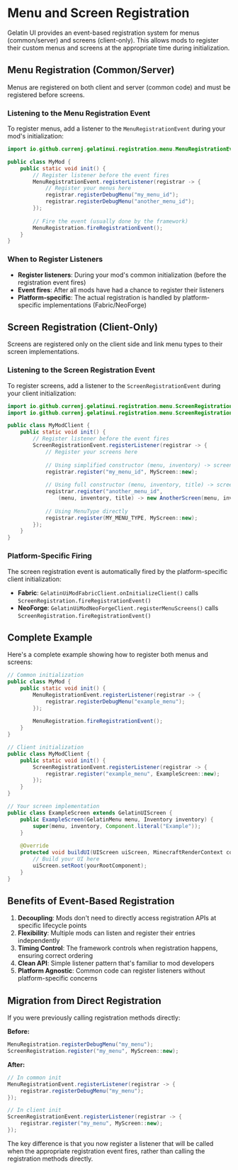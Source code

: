 # Menu and Screen Registration

Gelatin UI provides an event-based registration system for menus (common/server) and screens (client-only). This allows mods to register their custom menus and screens at the appropriate time during initialization.

## Menu Registration (Common/Server)

Menus are registered on both client and server (common code) and must be registered before screens.

### Listening to the Menu Registration Event

To register menus, add a listener to the `MenuRegistrationEvent` during your mod's initialization:

```java
import io.github.currenj.gelatinui.registration.menu.MenuRegistrationEvent;

public class MyMod {
    public static void init() {
        // Register listener before the event fires
        MenuRegistrationEvent.registerListener(registrar -> {
            // Register your menus here
            registrar.registerDebugMenu("my_menu_id");
            registrar.registerDebugMenu("another_menu_id");
        });
        
        // Fire the event (usually done by the framework)
        MenuRegistration.fireRegistrationEvent();
    }
}
```

### When to Register Listeners

- **Register listeners**: During your mod's common initialization (before the registration event fires)
- **Event fires**: After all mods have had a chance to register their listeners
- **Platform-specific**: The actual registration is handled by platform-specific implementations (Fabric/NeoForge)

## Screen Registration (Client-Only)

Screens are registered only on the client side and link menu types to their screen implementations.

### Listening to the Screen Registration Event

To register screens, add a listener to the `ScreenRegistrationEvent` during your client initialization:

```java
import io.github.currenj.gelatinui.registration.menu.ScreenRegistrationEvent;
import io.github.currenj.gelatinui.registration.menu.ScreenRegistration;

public class MyModClient {
    public static void init() {
        // Register listener before the event fires
        ScreenRegistrationEvent.registerListener(registrar -> {
            // Register your screens here
            
            // Using simplified constructor (menu, inventory) -> screen
            registrar.register("my_menu_id", MyScreen::new);
            
            // Using full constructor (menu, inventory, title) -> screen
            registrar.register("another_menu_id", 
                (menu, inventory, title) -> new AnotherScreen(menu, inventory, title));
            
            // Using MenuType directly
            registrar.register(MY_MENU_TYPE, MyScreen::new);
        });
    }
}
```

### Platform-Specific Firing

The screen registration event is automatically fired by the platform-specific client initialization:

- **Fabric**: `GelatinUiModFabricClient.onInitializeClient()` calls `ScreenRegistration.fireRegistrationEvent()`
- **NeoForge**: `GelatinUiModNeoForgeClient.registerMenuScreens()` calls `ScreenRegistration.fireRegistrationEvent()`

## Complete Example

Here's a complete example showing how to register both menus and screens:

```java
// Common initialization
public class MyMod {
    public static void init() {
        MenuRegistrationEvent.registerListener(registrar -> {
            registrar.registerDebugMenu("example_menu");
        });
        
        MenuRegistration.fireRegistrationEvent();
    }
}

// Client initialization
public class MyModClient {
    public static void init() {
        ScreenRegistrationEvent.registerListener(registrar -> {
            registrar.register("example_menu", ExampleScreen::new);
        });
    }
}

// Your screen implementation
public class ExampleScreen extends GelatinUIScreen {
    public ExampleScreen(GelatinMenu menu, Inventory inventory) {
        super(menu, inventory, Component.literal("Example"));
    }
    
    @Override
    protected void buildUI(UIScreen uiScreen, MinecraftRenderContext context) {
        // Build your UI here
        uiScreen.setRoot(yourRootComponent);
    }
}
```

## Benefits of Event-Based Registration

1. **Decoupling**: Mods don't need to directly access registration APIs at specific lifecycle points
2. **Flexibility**: Multiple mods can listen and register their entries independently
3. **Timing Control**: The framework controls when registration happens, ensuring correct ordering
4. **Clean API**: Simple listener pattern that's familiar to mod developers
5. **Platform Agnostic**: Common code can register listeners without platform-specific concerns

## Migration from Direct Registration

If you were previously calling registration methods directly:

**Before:**
```java
MenuRegistration.registerDebugMenu("my_menu");
ScreenRegistration.register("my_menu", MyScreen::new);
```

**After:**
```java
// In common init
MenuRegistrationEvent.registerListener(registrar -> {
    registrar.registerDebugMenu("my_menu");
});

// In client init
ScreenRegistrationEvent.registerListener(registrar -> {
    registrar.register("my_menu", MyScreen::new);
});
```

The key difference is that you now register a listener that will be called when the appropriate registration event fires, rather than calling the registration methods directly.
